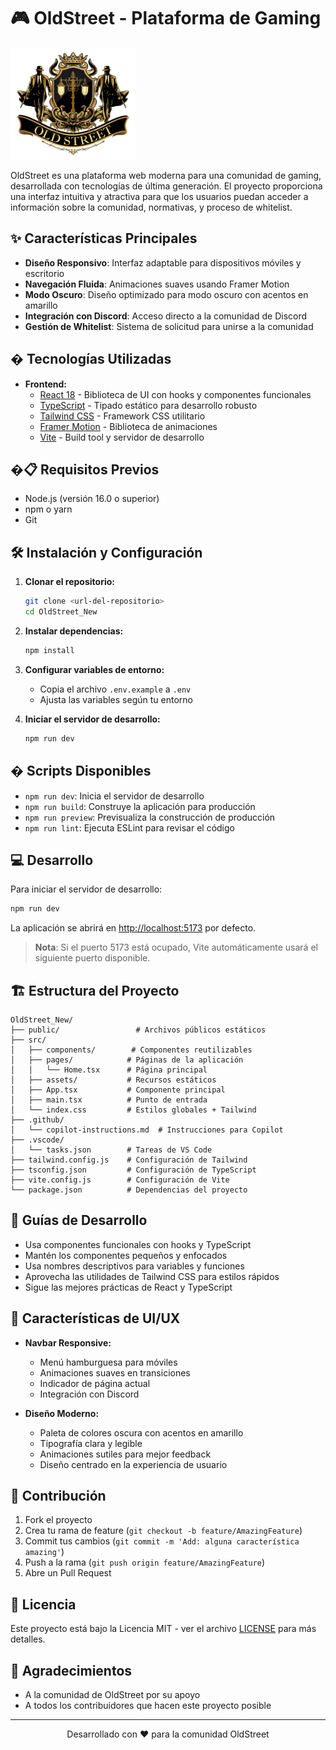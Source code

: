 # 🎮 OldStreet - Plataforma de Gaming

![OldStreet Logo](/public/images/logo.png)

OldStreet es una plataforma web moderna para una comunidad de gaming, desarrollada con tecnologías de última generación. El proyecto proporciona una interfaz intuitiva y atractiva para que los usuarios puedan acceder a información sobre la comunidad, normativas, y proceso de whitelist.

## ✨ Características Principales

- **Diseño Responsivo**: Interfaz adaptable para dispositivos móviles y escritorio
- **Navegación Fluida**: Animaciones suaves usando Framer Motion
- **Modo Oscuro**: Diseño optimizado para modo oscuro con acentos en amarillo
- **Integración con Discord**: Acceso directo a la comunidad de Discord
- **Gestión de Whitelist**: Sistema de solicitud para unirse a la comunidad

## � Tecnologías Utilizadas

- **Frontend:**
  - [React 18](https://reactjs.org/) - Biblioteca de UI con hooks y componentes funcionales
  - [TypeScript](https://www.typescriptlang.org/) - Tipado estático para desarrollo robusto
  - [Tailwind CSS](https://tailwindcss.com/) - Framework CSS utilitario
  - [Framer Motion](https://www.framer.com/motion/) - Biblioteca de animaciones
  - [Vite](https://vitejs.dev/) - Build tool y servidor de desarrollo

## �📋 Requisitos Previos

- Node.js (versión 16.0 o superior)
- npm o yarn
- Git

## 🛠️ Instalación y Configuración

1. **Clonar el repositorio:**
   ```bash
   git clone <url-del-repositorio>
   cd OldStreet_New
   ```

2. **Instalar dependencias:**
   ```bash
   npm install
   ```

3. **Configurar variables de entorno:**
   - Copia el archivo `.env.example` a `.env`
   - Ajusta las variables según tu entorno

4. **Iniciar el servidor de desarrollo:**
   ```bash
   npm run dev
   ```

## � Scripts Disponibles

- `npm run dev`: Inicia el servidor de desarrollo
- `npm run build`: Construye la aplicación para producción
- `npm run preview`: Previsualiza la construcción de producción
- `npm run lint`: Ejecuta ESLint para revisar el código

## 💻 Desarrollo

Para iniciar el servidor de desarrollo:

```bash
npm run dev
```

La aplicación se abrirá en [http://localhost:5173](http://localhost:5173) por defecto.

> **Nota**: Si el puerto 5173 está ocupado, Vite automáticamente usará el siguiente puerto disponible.

## 🏗️ Estructura del Proyecto

```
OldStreet_New/
├── public/                 # Archivos públicos estáticos
├── src/
│   ├── components/        # Componentes reutilizables
│   ├── pages/            # Páginas de la aplicación
│   │   └── Home.tsx      # Página principal
│   ├── assets/           # Recursos estáticos
│   ├── App.tsx           # Componente principal
│   ├── main.tsx          # Punto de entrada
│   └── index.css         # Estilos globales + Tailwind
├── .github/
│   └── copilot-instructions.md  # Instrucciones para Copilot
├── .vscode/
│   └── tasks.json        # Tareas de VS Code
├── tailwind.config.js    # Configuración de Tailwind
├── tsconfig.json         # Configuración de TypeScript
├── vite.config.js        # Configuración de Vite
└── package.json          # Dependencias del proyecto
```

## 📝 Guías de Desarrollo

- Usa componentes funcionales con hooks y TypeScript
- Mantén los componentes pequeños y enfocados
- Usa nombres descriptivos para variables y funciones
- Aprovecha las utilidades de Tailwind CSS para estilos rápidos
- Sigue las mejores prácticas de React y TypeScript

## 🎨 Características de UI/UX

- **Navbar Responsive:**
  - Menú hamburguesa para móviles
  - Animaciones suaves en transiciones
  - Indicador de página actual
  - Integración con Discord

- **Diseño Moderno:**
  - Paleta de colores oscura con acentos en amarillo
  - Tipografía clara y legible
  - Animaciones sutiles para mejor feedback
  - Diseño centrado en la experiencia de usuario

## 🤝 Contribución

1. Fork el proyecto
2. Crea tu rama de feature (`git checkout -b feature/AmazingFeature`)
3. Commit tus cambios (`git commit -m 'Add: alguna característica amazing'`)
4. Push a la rama (`git push origin feature/AmazingFeature`)
5. Abre un Pull Request

## 📜 Licencia

Este proyecto está bajo la Licencia MIT - ver el archivo [LICENSE](LICENSE) para más detalles.

## 🌟 Agradecimientos

- A la comunidad de OldStreet por su apoyo
- A todos los contribuidores que hacen este proyecto posible

---

<div align="center">
Desarrollado con ❤️ para la comunidad OldStreet
</div>
